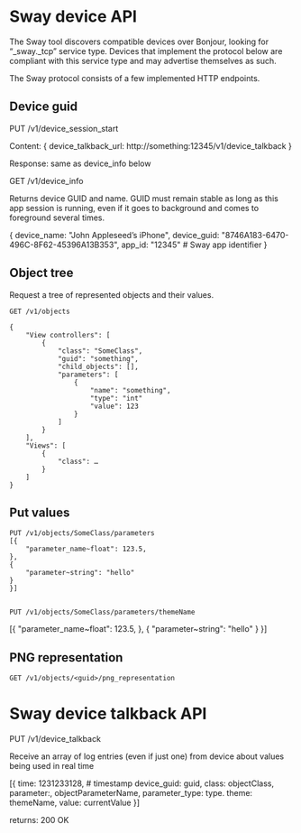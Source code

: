 # Sway device API

The Sway tool discovers compatible devices over Bonjour, looking for “_sway._tcp” service type. Devices that implement the protocol below are compliant with this service type and may advertise themselves as such.

The Sway protocol consists of a few implemented HTTP endpoints.


## Device guid

PUT /v1/device_session_start

Content:
{
	device_talkback_url: http://something:12345/v1/device_talkback
}

Response: same as device_info below

GET /v1/device_info

Returns device GUID and name. GUID must remain stable as long as this app session is running, even if it goes to background and comes to foreground several times.

{
	device_name: "John Appleseed’s iPhone",
	device_guid: "8746A183-6470-496C-8F62-45396A13B353",
	app_id: "12345" # Sway app identifier
}


## Object tree

Request a tree of represented objects and their values.

	GET /v1/objects

	{
		"View controllers": [
			{
				"class": "SomeClass",
				"guid": "something",
				"child_objects": [],
				"parameters": [
					{
						"name": "something",
						"type": "int"
						"value": 123
					}
				]
			}
		],
		"Views": [
			{
				"class": …
			}
		]
	}



## Put values

	PUT /v1/objects/SomeClass/parameters
	[{
		"parameter_name~float": 123.5,
	},
	{
		"parameter~string": "hello"
	}
	}]


	PUT /v1/objects/SomeClass/parameters/themeName
[{
	"parameter_name~float": 123.5,
},
{
	"parameter~string": "hello"
}
}]


## PNG representation

	GET /v1/objects/<guid>/png_representation


# Sway device talkback API

PUT /v1/device_talkback

Receive an array of log entries (even if just one) from device about values being used in real time

[{
	time: 1231233128, # timestamp
	device_guid: guid,
	class: objectClass,
	parameter:, objectParameterName,
	parameter_type: type.
	theme: themeName,
	value: currentValue
}]

returns: 200 OK
